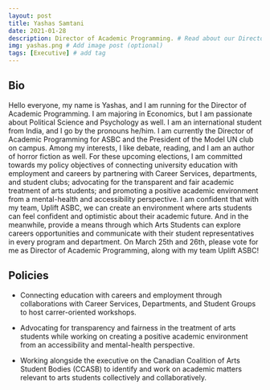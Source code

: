 ```yaml
---
layout: post
title: Yashas Samtani
date: 2021-01-28
description: Director of Academic Programming. # Read about our Director of Academic Programming and his policies
img: yashas.png # Add image post (optional)
tags: [Executive] # add tag
---
```

## Bio
Hello everyone, my name is Yashas, and I am running for the Director of Academic Programming. I am majoring in Economics, but I am passionate about Political Science and Psychology as well. I am an international student from India, and I go by the pronouns he/him. I am currently the Director of Academic Programming for ASBC and the President of the Model UN club on campus. Among my interests, I like debate, reading, and I am an author of horror fiction as well. For these upcoming elections, I am committed towards my policy objectives of connecting university education with employment and careers by partnering with Career Services, departments, and student clubs; advocating for the transparent and fair academic treatment of arts students; and promoting a positive academic environment from a mental-health and accessibility perspective. I am confident that with my team, Uplift ASBC, we can create an environment where arts students can feel confident and optimistic about their academic future. And in the meanwhile, provide a means through which Arts Students can explore careers opportunities and communicate with their student representatives in every program and department. On March 25th and 26th, please vote for me as Director of Academic Programming, along with my team Uplift ASBC!

## Policies

- Connecting education with careers and employment through collaborations with Career Services, Departments, and Student Groups to host carrer-oriented workshops.

- Advocating for transparency and fairness in the treatment of arts students while working on creating a positive academic environment from an accessibility and mental-health perspective.

- Working alongside the executive on the Canadian Coalition of Arts Student Bodies (CCASB) to identify and work on academic matters relevant to arts students collectively and collaboratively.

